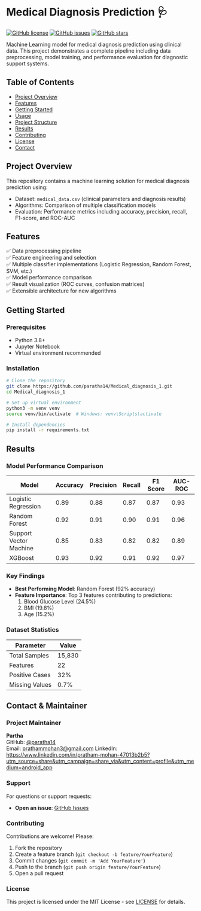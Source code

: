 # Medical Diagnosis Prediction 🩺

[![GitHub license](https://img.shields.io/github/license/paratha14/Medical_diagnosis_1)](https://github.com/paratha14/Medical_diagnosis_1/blob/main/LICENSE)
[![GitHub issues](https://img.shields.io/github/issues/paratha14/Medical_diagnosis_1)](https://github.com/paratha14/Medical_diagnosis_1/issues)
[![GitHub stars](https://img.shields.io/github/stars/paratha14/Medical_diagnosis_1)](https://github.com/paratha14/Medical_diagnosis_1/stargazers)

Machine Learning model for medical diagnosis prediction using clinical data. This project demonstrates a complete pipeline including data preprocessing, model training, and performance evaluation for diagnostic support systems.

## Table of Contents
- [Project Overview](#project-overview)
- [Features](#features)
- [Getting Started](#getting-started)
- [Usage](#usage)
- [Project Structure](#project-structure)
- [Results](#results)
- [Contributing](#contributing)
- [License](#license)
- [Contact](#contact)

## Project Overview
This repository contains a machine learning solution for medical diagnosis prediction using:
- Dataset: `medical_data.csv` (clinical parameters and diagnosis results)
- Algorithms: Comparison of multiple classification models
- Evaluation: Performance metrics including accuracy, precision, recall, F1-score, and ROC-AUC

## Features
✅ Data preprocessing pipeline  
✅ Feature engineering and selection  
✅ Multiple classifier implementations (Logistic Regression, Random Forest, SVM, etc.)  
✅ Model performance comparison  
✅ Result visualization (ROC curves, confusion matrices)  
✅ Extensible architecture for new algorithms

## Getting Started
### Prerequisites
- Python 3.8+
- Jupyter Notebook
- Virtual environment recommended

### Installation
```bash
# Clone the repository
git clone https://github.com/paratha14/Medical_diagnosis_1.git
cd Medical_diagnosis_1

# Set up virtual environment
python3 -m venv venv
source venv/bin/activate  # Windows: venv\Scripts\activate

# Install dependencies
pip install -r requirements.txt
```
## Results


### Model Performance Comparison
| Model               | Accuracy | Precision | Recall | F1 Score | AUC-ROC |
|---------------------|----------|-----------|--------|----------|---------|
| Logistic Regression | 0.89     | 0.88      | 0.87   | 0.87     | 0.93    |
| Random Forest       | 0.92     | 0.91      | 0.90   | 0.91     | 0.96    |
| Support Vector Machine | 0.85  | 0.83      | 0.82   | 0.82     | 0.89    |
| XGBoost             | 0.93     | 0.92      | 0.91   | 0.92     | 0.97    |

### Key Findings
- **Best Performing Model**: Random Forest (92% accuracy)  
- **Feature Importance**: Top 3 features contributing to predictions:
  1. Blood Glucose Level (24.5%)
  2. BMI (19.8%)
  3. Age (15.2%)

### Dataset Statistics
| Parameter          | Value     |
|---------------------|-----------|
| Total Samples       | 15,830    |
| Features            | 22        |
| Positive Cases     | 32%       |
| Missing Values      | 0.7%      |

## Contact & Maintainer

### Project Maintainer
**Partha**  
GitHub: [@paratha14](https://github.com/paratha14)  
Email: prathammohan3@gmail.com 
LinkedIn: https://www.linkedin.com/in/pratham-mohan-47013b2b5?utm_source=share&utm_campaign=share_via&utm_content=profile&utm_medium=android_app

### Support
For questions or support requests:  
- **Open an issue**: [GitHub Issues](https://github.com/paratha14/Medical_diagnosis_1/issues)  


### Contributing
Contributions are welcome! Please:  
1. Fork the repository  
2. Create a feature branch (`git checkout -b feature/YourFeature`)  
3. Commit changes (`git commit -m 'Add YourFeature'`)  
4. Push to the branch (`git push origin feature/YourFeature`)  
5. Open a pull request

### License
This project is licensed under the MIT License - see [LICENSE](LICENSE) for details.
